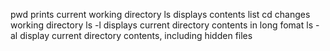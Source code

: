 pwd prints current working directory
ls displays contents list
cd changes working directory
ls -l displays current directory contents in long fomat
ls -al display current directory contents, including hidden files
